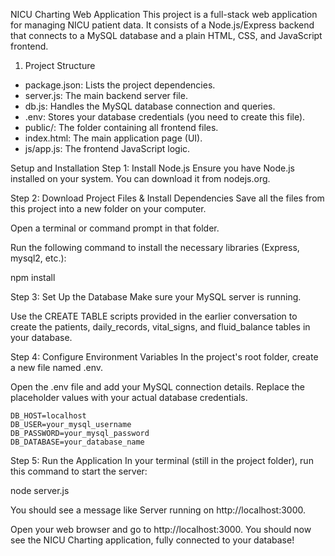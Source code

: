 NICU Charting Web Application
This project is a full-stack web application for managing NICU patient data. It consists of a Node.js/Express backend that connects to a MySQL database and a plain HTML, CSS, and JavaScript frontend.

1. Project Structure
* package.json: Lists the project dependencies.
* server.js: The main backend server file.
* db.js: Handles the MySQL database connection and queries.
* .env: Stores your database credentials (you need to create this file).
* public/: The folder containing all frontend files.
* index.html: The main application page (UI).
* js/app.js: The frontend JavaScript logic.

Setup and Installation
Step 1: Install Node.js
Ensure you have Node.js installed on your system. You can download it from nodejs.org.

Step 2: Download Project Files & Install Dependencies
Save all the files from this project into a new folder on your computer.

Open a terminal or command prompt in that folder.

Run the following command to install the necessary libraries (Express, mysql2, etc.):

npm install

Step 3: Set Up the Database
Make sure your MySQL server is running.

Use the CREATE TABLE scripts provided in the earlier conversation to create the patients, daily_records, vital_signs, and fluid_balance tables in your database.

Step 4: Configure Environment Variables
In the project's root folder, create a new file named .env.

Open the .env file and add your MySQL connection details. Replace the placeholder values with your actual database credentials.

```
DB_HOST=localhost
DB_USER=your_mysql_username
DB_PASSWORD=your_mysql_password
DB_DATABASE=your_database_name
```

Step 5: Run the Application
In your terminal (still in the project folder), run this command to start the server:

node server.js

You should see a message like Server running on http://localhost:3000.

Open your web browser and go to http://localhost:3000. You should now see the NICU Charting application, fully connected to your database!